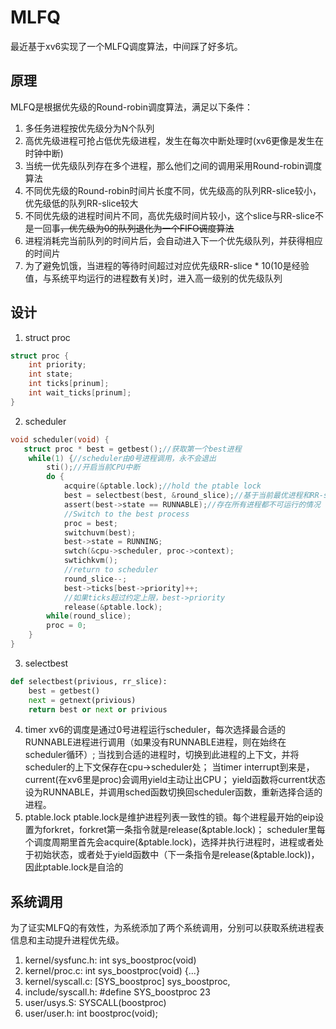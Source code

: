 # MLFQ
最近基于xv6实现了一个MLFQ调度算法，中间踩了好多坑。
## 原理
MLFQ是根据优先级的Round-robin调度算法，满足以下条件：
1. 多任务进程按优先级分为N个队列
2. 高优先级进程可抢占低优先级进程，发生在每次中断处理时(xv6更像是发生在时钟中断)
3. 当统一优先级队列存在多个进程，那么他们之间的调用采用Round-robin调度算法
4. 不同优先级的Round-robin时间片长度不同，优先级高的队列RR-slice较小，优先级低的队列RR-slice较大
5. 不同优先级的进程时间片不同，高优先级时间片较小，这个slice与RR-slice不是一回事~~，优先级为0的队列退化为一个FIFO调度算法~~
6. 进程消耗完当前队列的时间片后，会自动进入下一个优先级队列，并获得相应的时间片
7. 为了避免饥饿，当进程的等待时间超过对应优先级RR-slice * 10(10是经验值，与系统平均运行的进程数有关)时，进入高一级别的优先级队列
## 设计
1. struct proc
```c
struct proc {
    int priority;
    int state;
    int ticks[prinum];
    int wait_ticks[prinum];
}
```
2. scheduler
```c
void scheduler(void) {
   struct proc * best = getbest();//获取第一个best进程
    while(1) {//scheduler由0号进程调用，永不会退出
        sti();//开启当前CPU中断
        do {
            acquire(&ptable.lock);//hold the ptable lock
            best = selectbest(best, &round_slice);//基于当前最优进程和RR-slice，选出下一个最优进程进行调度
            assert(best->state == RUNNABLE);//存在所有进程都不可运行的情况
            //Switch to the best process
            proc = best;
            switchuvm(best);
            best->state = RUNNING;
            swtch(&cpu->scheduler, proc->context);
            swtichkvm();
            //return to scheduler
            round_slice--;
            best->ticks[best->priority]++;
            //如果ticks超过约定上限，best->priority    
            release(&ptable.lock);
        while(round_slice);
        proc = 0;
    }
}
```
3. selectbest
```python
def selectbest(privious, rr_slice):
    best = getbest()
    next = getnext(privious)
    return best or next or privious
```
4. timer
xv6的调度是通过0号进程运行scheduler，每次选择最合适的RUNNABLE进程进行调用（如果没有RUNNABLE进程，则在始终在scheduler循环）;
当找到合适的进程时，切换到此进程的上下文，并将scheduler的上下文保存在cpu-\>scheduler处；
当timer interrupt到来是，current(在xv6里是proc)会调用yield主动让出CPU；
yield函数将current状态设为RUNNABLE，并调用sched函数切换回scheduler函数，重新选择合适的进程。
5. ptable.lock
ptable.lock是维护进程列表一致性的锁。每个进程最开始的eip设置为forkret，forkret第一条指令就是release(&ptable.lock)；
scheduler里每个调度周期里首先会acquire(&ptable.lock)，选择并执行进程时，进程或者处于初始状态，或者处于yield函数中（下一条指令是release(&ptable.lock))，因此ptable.lock是自洽的
## 系统调用
为了证实MLFQ的有效性，为系统添加了两个系统调用，分别可以获取系统进程表信息和主动提升进程优先级。
1. kernel/sysfunc.h: int sys\_boostproc(void)
2. kernel/proc.c: int sys\_boostproc(void) {...}
3. kernel/syscall.c: [SYS\_boostproc] sys\_boostproc,
4. include/syscall.h: #define SYS\_boostproc 23
5. user/usys.S: SYSCALL(boostproc)
6. user/user.h: int boostproc(void); 
    


